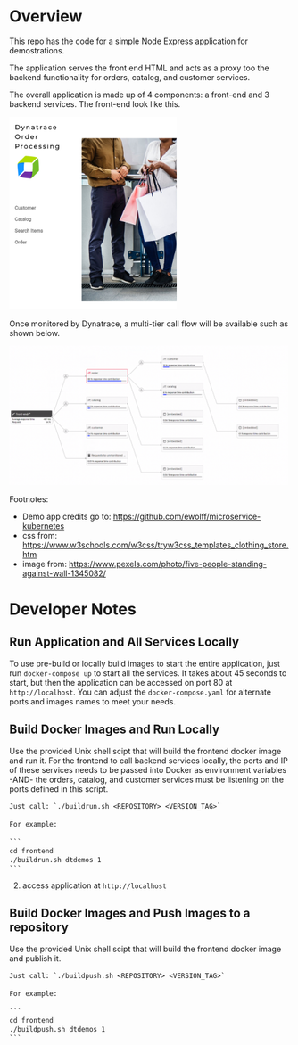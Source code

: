 # Overview

This repo has the code for a simple Node Express application for demostrations.  

The application serves the front end HTML and acts as a proxy too the backend functionality for orders, catalog, and customer services.

The overall application is made up of 4 components: a front-end and 3 backend services.  The front-end look like this.

<img src="images/orders.png" width="300"/>

Once monitored by Dynatrace, a multi-tier call flow will be available such as shown below.

<img src="images/dt-call-flow.png" width="500"/>

Footnotes:
* Demo app credits go to: https://github.com/ewolff/microservice-kubernetes
* css from: https://www.w3schools.com/w3css/tryw3css_templates_clothing_store.htm
* image from: https://www.pexels.com/photo/five-people-standing-against-wall-1345082/

# Developer Notes

## Run Application and All Services Locally

To use pre-build or locally build images to start the entire application, just run `docker-compose up` to start all the services.  It takes about 45 seconds to start, but then the application can be accessed on port 80 at ```http://localhost```.  You can adjust the `docker-compose.yaml` for alternate ports and images names to meet your needs.

## Build Docker Images and Run Locally 

Use the provided Unix shell scipt that will build the frontend docker image and run it. For the frontend to call backend services locally, the ports and IP of these services needs to be passed into Docker as environment variables -AND- the orders, catalog, and customer services must be listening on the ports defined in this script.

    Just call: `./buildrun.sh <REPOSITORY> <VERSION_TAG>`

    For example:

    ```
    cd frontend
    ./buildrun.sh dtdemos 1
    ```


2. access application at ```http://localhost```

## Build Docker Images and Push Images to a repository

Use the provided Unix shell scipt that will build the frontend docker image and publish it. 

    Just call: `./buildpush.sh <REPOSITORY> <VERSION_TAG>`

    For example:

    ```
    cd frontend
    ./buildpush.sh dtdemos 1
    ```

